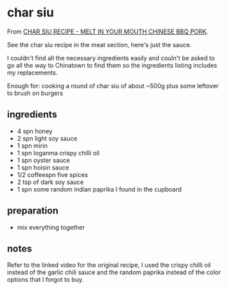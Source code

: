 # char siu

From [CHAR SIU RECIPE - MELT IN YOUR MOUTH CHINESE BBQ PORK](https://youtu.be/c0ICMcuhdPg).

See the char siu recipe in the meat section, here's just the sauce.

I couldn't find all the necessary ingredients easily and couln't be asked to go all the way to Chinatown to find them so the ingredients listing includes my replacements.

Enough for: cooking a round of char siu of about ~500g plus some leftover to brush on burgers

## ingredients

- 4 spn honey
- 2 spn light soy sauce
- 1 spn mirin
- 1 spn loganma crispy chilli oil
- 1 spn oyster sauce
- 1 spn hoisin sauce
- 1/2 coffeespn five spices
- 2 tsp of dark soy sauce
- 1 spn some random indian paprika I found in the cupboard

## preparation

- mix everything together

## notes

Refer to the linked video for the original recipe, I used the crispy chilli oil instead of the garlic chili sauce and the random paprika instead of the color options that I forgot to buy.